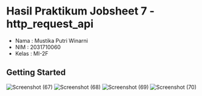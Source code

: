 # Hasil Praktikum Jobsheet 7 - http_request_api
- Nama : Mustika Putri Winarni
- NIM : 2031710060
- Kelas : MI-2F

## Getting Started

![Screenshot (67)](https://user-images.githubusercontent.com/89899666/165597574-e756a6a0-0477-4eff-9462-6a99c17265aa.png)
![Screenshot (68)](https://user-images.githubusercontent.com/89899666/165597591-b72adb77-d61e-4e98-a660-7b0d9ec75313.png)
![Screenshot (69)](https://user-images.githubusercontent.com/89899666/165597594-cb7f0a6e-fbdc-4b6a-82c6-63f6a3aa8b81.png)
![Screenshot (70)](https://user-images.githubusercontent.com/89899666/165597600-72ab47c2-121b-42ee-b2e7-f358e738e755.png)
